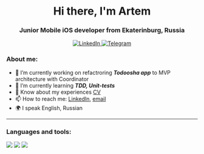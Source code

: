 <div id="header" align="center">
	<h1>Hi there, I'm Artem</h1>
	<h3>Junior Mobile iOS developer from Ekaterinburg, Russia</h3>
</div>
<div id="socials" align="center">
	<a href="www.linkedin.com/in/artem-kvashnin-972028236">
		<img src="https://img.shields.io/badge/LinkedIn-brightgreen?style=for-the-badge&logo=linkedin&logoColor=white" alt="LinkedIn"/>
	</a>
	<a href="https://t.me/ArtemyKvashnin">
		<img src="https://img.shields.io/badge/Telegram-blue?style=for-the-badge&logo=telegram&logoColor=white" alt="Telegram"/>
	</a>
</div>

### About me:
- 🔭 I’m currently working on refactroring ***Todoosha app*** to MVP architecture with Coordinator
- 🌱 I’m currently learning ***TDD, Unit-tests***
- 📄 Know about my experiences [CV](cv-link)
- 📫 How to reach me: [LinkedIn](linkedin-link), [email](mailto:email-address)
- 🌍 I speak English, Russian
___

### Languages and tools:
<div id="tools" align="left">
	<a>
    <img src="https://img.shields.io/badge/-Swift-orange?style=for-the-badge"/>
	</a>
  	<a>
    <img src="https://img.shields.io/badge/-iOS--SDK-green?style=for-the-badge"/>
	</a>
  	<a>
    <img src="https://img.shields.io/badge/-UIKit-yellow"/>
	</a>

</div>

<!--
**ArtemyKv/ArtemyKv** is a ✨ _special_ ✨ repository because its `README.md` (this file) appears on your GitHub profile.

Here are some ideas to get you started:

- 🔭 I’m currently working on ...
- 🌱 I’m currently learning ...
- 👯 I’m looking to collaborate on ...
- 🤔 I’m looking for help with ...
- 💬 Ask me about ...
- 📫 How to reach me: ...
- 😄 Pronouns: ...
- ⚡ Fun fact: ...
-->
